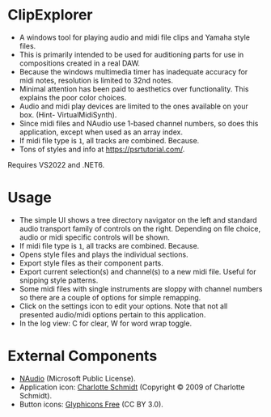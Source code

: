 # ClipExplorer

- A windows tool for playing audio and midi file clips and Yamaha style files.
- This is primarily intended to be used for auditioning parts for use in compositions created in a real DAW.
- Because the windows multimedia timer has inadequate accuracy for midi notes, resolution is limited to 32nd notes.
- Minimal attention has been paid to aesthetics over functionality. This explains the poor color choices.
- Audio and midi play devices are limited to the ones available on your box. (Hint- VirtualMidiSynth).
- Since midi files and NAudio use 1-based channel numbers, so does this application, except when used as an array index.
- If midi file type is `1`, all tracks are combined. Because.
- Tons of styles and info at https://psrtutorial.com/.

Requires VS2022 and .NET6.

# Usage

- The simple UI shows a tree directory navigator on the left and standard audio transport family of controls on the right.
  Depending on file choice, audio or midi specific controls will be shown.
- If midi file type is `1`, all tracks are combined. Because.
- Opens style files and plays the individual sections.
- Export style files as their component parts.
- Export current selection(s) and channel(s) to a new midi file. Useful for snipping style patterns.
- Some midi files with single instruments are sloppy with channel numbers so there are a couple of options for simple remapping.
- Click on the settings icon to edit your options. Note that not all presented audio/midi options pertain to this application.
- In the log view: C for clear, W for word wrap toggle.

# External Components

- [NAudio](https://github.com/naudio/NAudio) (Microsoft Public License).
- Application icon: [Charlotte Schmidt](http://pattedemouche.free.fr/) (Copyright © 2009 of Charlotte Schmidt).
- Button icons: [Glyphicons Free](http://glyphicons.com/) (CC BY 3.0).

